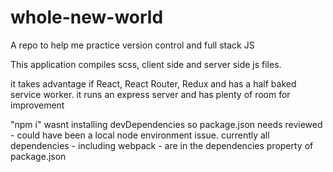 # whole-new-world
A repo to help me practice version control and full stack JS

This application compiles scss, client side and server side js files.

it takes advantage if React, React Router, Redux and has a half baked service worker. it runs an express server and has plenty of room for improvement

"npm i" wasnt installing devDependencies so package.json needs reviewed - could have been a local node environment issue. currently all dependencies - including webpack - are in the dependencies property of package.json
